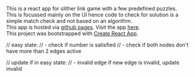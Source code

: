 This is a react app for slither link game with a few predefined puzzles.  
This is focussed mainly on the UI hence code to check for solution is a simple match check and not based on an algorithm.  
This app is hosted via [github pages](https://pages.github.com/). Visit the app [here](https://ameygohil.github.io/slither-link/).  
This project was bootstrapped with [Create React App](https://github.com/facebook/create-react-app).

// easy state:
// - check if number is satisfied
// - check if both nodes don't have more than 2 edges active

// update if in easy state:
// - invalid edge if new edge is invalid, update invalid
